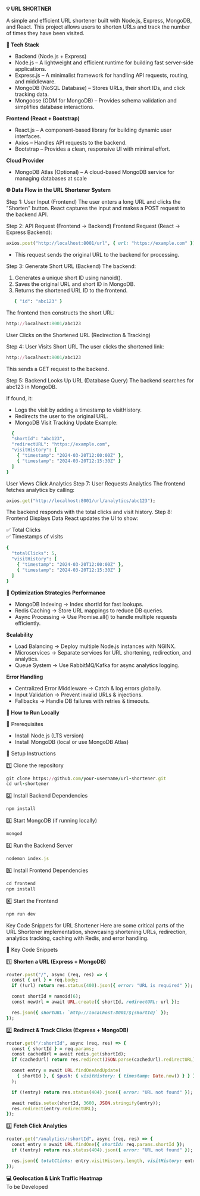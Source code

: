
**💡 URL SHORTNER**
                                               
A simple and efficient URL shortener built with Node.js, Express, MongoDB, and React. This project allows users to shorten URLs and track the number of times they have been visited.

**🚀 Tech Stack**

* Backend (Node.js + Express)
* Node.js – A lightweight and efficient runtime for building fast server-side applications.
* Express.js – A minimalist framework for handling API requests, routing, and middleware.
* MongoDB (NoSQL Database) – Stores URLs, their short IDs, and click tracking data.
* Mongoose (ODM for MongoDB) – Provides schema validation and simplifies database interactions.

**Frontend (React + Bootstrap)**

* React.js – A component-based library for building dynamic user interfaces.
* Axios – Handles API requests to the backend.
* Bootstrap – Provides a clean, responsive UI with minimal effort.

**Cloud Provider**

* MongoDB Atlas (Optional) – A cloud-based MongoDB service for managing databases at scale


**🌐 Data Flow in the URL Shortener System**

Step 1: User Input (Frontend)
The user enters a long URL and clicks the "Shorten" button.
React captures the input and makes a POST request to the backend API.

Step 2: API Request (Frontend → Backend)
Frontend Request (React → Express Backend):


```ruby
axios.post("http://localhost:8001/url", { url: "https://example.com" });
```
* This request sends the original URL to the backend for processing.

Step 3: Generate Short URL (Backend)
The backend:

1. Generates a unique short ID using nanoid().
2. Saves the original URL and short ID in MongoDB.
3. Returns the shortened URL ID to the frontend.

```ruby
   { "id": "abc123" }
```
The frontend then constructs the short URL:

```ruby
http://localhost:8001/abc123
```

User Clicks on the Shortened URL (Redirection & Tracking)

Step 4: User Visits Short URL
The user clicks the shortened link:
```ruby
http://localhost:8001/abc123
```
This sends a GET request to the backend.

Step 5: Backend Looks Up URL (Database Query)
The backend searches for abc123 in MongoDB.

If found, it:

* Logs the visit by adding a timestamp to visitHistory.
* Redirects the user to the original URL.
* MongoDB Visit Tracking Update Example:

```ruby
  {
  "shortId": "abc123",
  "redirectURL": "https://example.com",
  "visitHistory": [
    { "timestamp": "2024-03-20T12:00:00Z" },
    { "timestamp": "2024-03-20T12:15:30Z" }
  ]
}
```

User Views Click Analytics
Step 7: User Requests Analytics
The frontend fetches analytics by calling:

```ruby
axios.get("http://localhost:8001/url/analytics/abc123");
```

The backend responds with the total clicks and visit history.
Step 8: Frontend Displays Data
React updates the UI to show: 

✅ Total Clicks <br/>
✅ Timestamps of visits

```ruby
{
  "totalClicks": 5,
  "visitHistory": [
    { "timestamp": "2024-03-20T12:00:00Z" },
    { "timestamp": "2024-03-20T12:15:30Z" }
  ]
}
```

**🚀 Optimization Strategies**
**Performance**
* MongoDB Indexing → Index shortId for fast lookups.
* Redis Caching → Store URL mappings to reduce DB queries.
* Async Processing → Use Promise.all() to handle multiple requests efficiently.

**Scalability**
* Load Balancing → Deploy multiple Node.js instances with NGINX.
* Microservices → Separate services for URL shortening, redirection, and analytics.
* Queue System → Use RabbitMQ/Kafka for async analytics logging.

**Error Handling**
* Centralized Error Middleware → Catch & log errors globally.
* Input Validation → Prevent invalid URLs & injections.
* Fallbacks → Handle DB failures with retries & timeouts.

**📌 How to Run Locally**

🔹 Prerequisites

* Install Node.js (LTS version)
* Install MongoDB (local or use MongoDB Atlas)

  
🔹 Setup Instructions

1️⃣ Clone the repository
```ruby
git clone https://github.com/your-username/url-shortener.git
cd url-shortener
```
2️⃣ Install Backend Dependencies
```ruby
npm install
```

3️⃣ Start MongoDB (if running locally)
```ruby
mongod
```

4️⃣ Run the Backend Server
```ruby
nodemon index.js
```

5️⃣ Install Frontend Dependencies
```ruby
cd frontend
npm install
```

6️⃣ Start the Frontend
```ruby
npm run dev
```
Key Code Snippets for URL Shortener
Here are some critical parts of the URL Shortener implementation, showcasing shortening URLs, redirection, analytics tracking, caching with Redis, and error handling.

🚀 Key Code Snippets

1️⃣ **Shorten a URL (Express + MongoDB)**
```ruby
router.post("/", async (req, res) => {
  const { url } = req.body;
  if (!url) return res.status(400).json({ error: "URL is required" });

  const shortId = nanoid(6);
  const newUrl = await URL.create({ shortId, redirectURL: url });

  res.json({ shortURL: `http://localhost:8001/${shortId}` });
});
```
2️⃣ **Redirect & Track Clicks (Express + MongoDB)**
```ruby
router.get("/:shortId", async (req, res) => {
  const { shortId } = req.params;
  const cachedUrl = await redis.get(shortId);
  if (cachedUrl) return res.redirect(JSON.parse(cachedUrl).redirectURL);

  const entry = await URL.findOneAndUpdate(
    { shortId }, { $push: { visitHistory: { timestamp: Date.now() } } }, { new: true }
  );

  if (!entry) return res.status(404).json({ error: "URL not found" });

  await redis.setex(shortId, 3600, JSON.stringify(entry));
  res.redirect(entry.redirectURL);
});
```
3️⃣ **Fetch Click Analytics**
```ruby
router.get("/analytics/:shortId", async (req, res) => {
  const entry = await URL.findOne({ shortId: req.params.shortId });
  if (!entry) return res.status(404).json({ error: "URL not found" });

  res.json({ totalClicks: entry.visitHistory.length, visitHistory: entry.visitHistory });
});
```
**💻 Geolocation & Link Traffic Heatmap** <br/>
To be Developed




